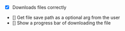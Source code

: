 - [x] Downloads files correctly
- [] Get file save path as a optional arg from the user
- [] Show a progress bar of downloading the file